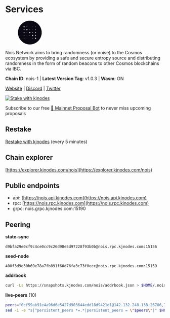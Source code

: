 # Services

<figure><img src="https://raw.githubusercontent.com/kj89/cosmos-images/main/logos/nois.png" alt=""><figcaption></figcaption></figure>

Nois Network aims to bring randomness (or noise)  to the Cosmos ecosystem by providing a safe and  secure entropy source and distributing randomness  in the form of random beacons to other Cosmos blockchains via IBC.

**Chain ID**: nois-1 | **Latest Version Tag**: v1.0.3 | **Wasm**: ON

[Website](https://nois.network) | [Discord](https://discord.gg/dHdpwtEb6F) | [Twitter](https://twitter.com/NoisRNG)

[![Stake with kjnodes](https://i.ibb.co/cr44Q8j/button-stake-with-kjnodes.png)](https://restake.app/nois/noisvaloper1fe7ju873fkknmfrmytaft93y5rlf0xcrqtp39k)

Subscribe to our free [🤖 Mainnet Proposal Bot](https://t.me/kjnodes_proposal_bot) to never miss upcoming proposals

## Restake

[Restake with kjnodes](https://restake.app/nois/noisvaloper1fe7ju873fkknmfrmytaft93y5rlf0xcrqtp39k) (every 5 minutes)
## Chain explorer
[https://explorer.kjnodes.com/nois](https://explorer.kjnodes.com/nois)

## Public endpoints

* api: [https://nois.api.kjnodes.com](https://nois.api.kjnodes.com)
* rpc: [https://nois.rpc.kjnodes.com](https://nois.rpc.kjnodes.com)
* grpc: nois.grpc.kjnodes.com:15190

## Peering

**state-sync**

```text
d9bfa29e0cf9c4ce0cc9c26d98e5d97228f93b0b@nois.rpc.kjnodes.com:15156
```

**seed-node**

```text
400f3d9e30b69e78a7fb891f60d76fa3c73f0ecc@nois.rpc.kjnodes.com:15159
```

**addrbook**
```bash
curl -Ls https://snapshots.kjnodes.com/nois/addrbook.json > $HOME/.noisd/config/addrbook.json
```

**live-peers** (10)
```bash
peers="0cf59ab91e4a96d6e5427d903644edd18d9421d1@142.132.248.138:26786,763f4cd38f0685616b6657d9a34c1cdbf01ca90c@212.23.222.109:26456,ebc272824924ea1a27ea3183dd0b9ba713494f83@195.3.220.136:27286,d4f30672ef58f234fd13b503f7ca3d32ffc4e7a2@45.63.104.164:26656,d2041f5d812b4fb196d5210a287448b68fe7bef9@95.217.104.49:51656,eb9f7a7afefd583e8fd7c63858812a83eeb19974@65.21.205.248:51656,1f11007b46c24a24cdceba685e6c47d783ba2a09@46.4.50.247:51656,288e7a14ccac3cdc1d8ab20335d4c48edf5930f2@84.46.250.136:17356,23d7872bdd8b1bf80b52cb20da57b88a4935bc3d@65.109.30.197:22656,d9bfa29e0cf9c4ce0cc9c26d98e5d97228f93b0b@65.109.88.38:15156"
sed -i -e "s|^persistent_peers *=.*|persistent_peers = \"$peers\"|" $HOME/.noisd/config/config.toml
```
